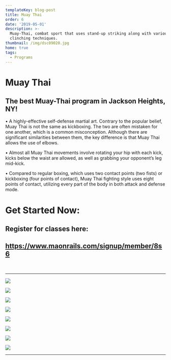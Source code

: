 ```yaml
---
templateKey: blog-post
title: Muay Thai
order: 6
date: '2019-05-01'
description: >-
  Muay-Thai, combat sport that uses stand-up striking along with various
  clinching techniques.
thumbnail: /img/dsc09020.jpg
home: true
tags:
  - Programs
---
```

# Muay Thai

## The best Muay-Thai program in Jackson Heights, NY!

• A highly-effective self-defense martial art. Contrary to the popular belief, Muay Thai is not the same as kickboxing. The two are often mistaken for one another, which is a common misconception. Although there are significant similarities between them, the key difference is that Muay Thai allows the use of elbows.

• Almost all Muay Thai movements involve rotating your hip with each kick, kicks below the waist are allowed, as well as grabbing your opponent’s leg mid-kick.

• Compared to regular boxing, which uses two contact points (two fists) or kickboxing (four points of contact), Muay Thai fighting style uses eight points of contact, utilizing every part of the body in both attack and defense mode.

# Get Started Now:

## Register for classes here:

## <https://www.maonrails.com/signup/member/8s6>

<br>

- - -

![](/img/dsc08873.jpg)

![](/img/dsc08470.jpg)

![](/img/dsc08934.jpg)

![](/img/dsc08962.jpg)

![](/img/dsc05957.jpg)

![](/img/dsc08357.jpg)

![](/img/dsc08193.jpg)

![](/img/dsc08784.jpg)

- - -

